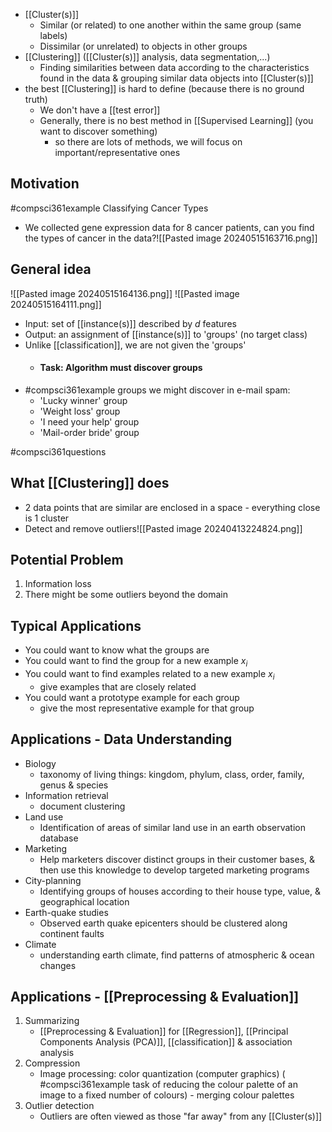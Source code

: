 - [[Cluster(s)]]
	- Similar (or related) to one another within the same group (same labels)
	- Dissimilar (or unrelated) to objects in other groups
- [[Clustering]] ([[Cluster(s)]] analysis, data segmentation,...)
	- Finding similarities between data according to the characteristics found in the data & grouping similar data objects into [[Cluster(s)]]
- the best [[Clustering]] is hard to define (because there is no ground truth)
	- We don't have a [[test error]]
	- Generally, there is no best method in [[Supervised Learning]] (you want to discover something)
		- so there are lots of methods, we will focus on important/representative ones
## Motivation
#compsci361example Classifying Cancer Types
- We collected gene expression data for 8 cancer patients, can you find the types of cancer in the data?![[Pasted image 20240515163716.png]]
## General idea
![[Pasted image 20240515164136.png]]
![[Pasted image 20240515164111.png]]
- Input: set of [[instance(s)]] described by $d$ features
- Output: an assignment of [[instance(s)]] to 'groups' (no target class)
- Unlike [[classification]], we are not given the 'groups'
	- #### Task: Algorithm must discover groups
- #compsci361example groups we might discover in e-mail spam:
	- 'Lucky winner' group
	- 'Weight loss' group
	- 'I need your help' group
	- 'Mail-order bride' group

#compsci361questions 
## What [[Clustering]] does
- 2 data points that are similar are enclosed in a space - everything close is 1 cluster
- Detect and remove outliers![[Pasted image 20240413224824.png]]
## Potential Problem
1. Information loss
2. There might be some outliers beyond the domain
## Typical Applications
- You could want to know what the groups are
- You could want to find the group for a new example $x_i$
- You could want to find examples related to a new example $x_i$
	- give examples that are closely related
- You could want a prototype example for each group
	- give the most representative example for that group
## Applications - Data Understanding
- Biology
	- taxonomy of living things: kingdom, phylum, class, order, family, genus & species
- Information retrieval
	- document clustering
- Land use
	- Identification of areas of similar land use in an earth observation database
- Marketing
	- Help marketers discover distinct groups in their customer bases, & then use this knowledge to develop targeted marketing programs
- City-planning
	- Identifying groups of houses according to their house type, value, & geographical location
- Earth-quake studies
	- Observed earth quake epicenters should be clustered along continent faults
- Climate
	- understanding earth climate, find patterns of atmospheric & ocean changes
## Applications - [[Preprocessing & Evaluation]]
1. Summarizing
	- [[Preprocessing & Evaluation]] for [[Regression]], [[Principal Components Analysis (PCA)]], [[classification]] & association analysis
2. Compression
	- Image processing: color quantization (computer graphics) ( #compsci361example task of reducing the colour palette of an image to a fixed number of colours) - merging colour palettes
3. Outlier detection
	- Outliers are often viewed as those "far away" from any [[Cluster(s)]]